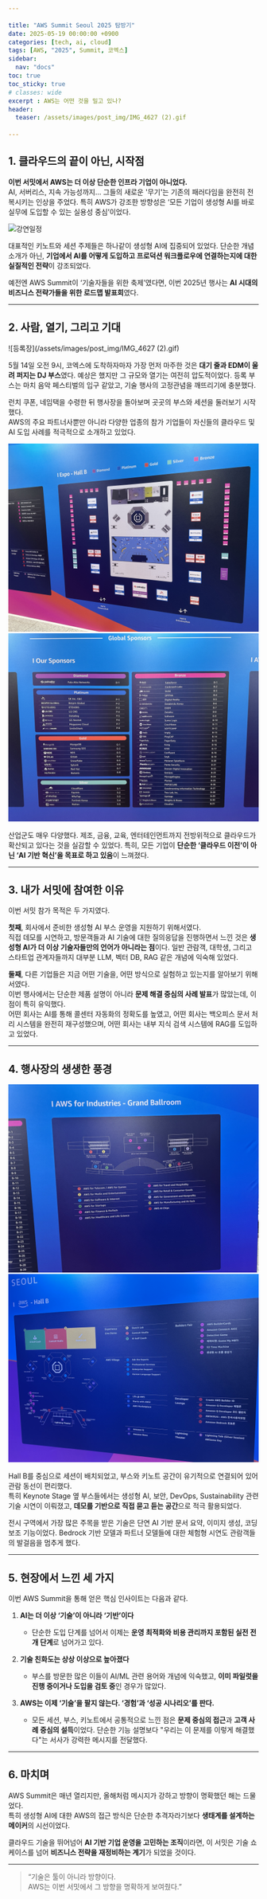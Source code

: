 ```yaml
---

title: "AWS Summit Seoul 2025 탐방기"
date: 2025-05-19 00:00:00 +0900
categories: [tech, ai, cloud]
tags: [AWS, "2025", Summit, 코엑스]
sidebar:
  nav: "docs"
toc: true
toc_sticky: true
# classes: wide
excerpt : AWS는 어떤 것을 밀고 있나?
header:
  teaser: /assets/images/post_img/IMG_4627 (2).gif

---
```


## 1. 클라우드의 끝이 아닌, 시작점

**이번 서밋에서 AWS는 더 이상 단순한 인프라 기업이 아니었다.**  
AI, 서버리스, 지속 가능성까지… 그들의 새로운 '무기'는 기존의 패러다임을 완전히 전복시키는 인상을 주었다. 특히 AWS가 강조한 방향성은 ‘모든 기업이 생성형 AI를 바로 실무에 도입할 수 있는 실용성 중심’이었다.

![강연일정](/assets/images/post_img/summit_일정.png)

대표적인 키노트와 세션 주제들은 하나같이 생성형 AI에 집중되어 있었다. 단순한 개념 소개가 아닌, **기업에서 AI를 어떻게 도입하고 프로덕션 워크플로우에 연결하는지에 대한 실질적인 전략**이 강조되었다.

예전엔 AWS Summit이 ‘기술자들을 위한 축제’였다면, 이번 2025년 행사는 **AI 시대의 비즈니스 전략가들을 위한 로드맵 발표회**였다.

---

## 2. 사람, 열기, 그리고 기대

![등록장](/assets/images/post_img/IMG_4627 (2).gif)

5월 14일 오전 9시, 코엑스에 도착하자마자 가장 먼저 마주한 것은 **대기 줄과 EDM이 울려 퍼지는 DJ 부스**였다. 예상은 했지만 그 규모와 열기는 여전히 압도적이었다. 등록 부스는 마치 음악 페스티벌의 입구 같았고, 기술 행사의 고정관념을 깨뜨리기에 충분했다.

런치 쿠폰, 네임택을 수령한 뒤 행사장을 돌아보며 곳곳의 부스와 세션을 둘러보기 시작했다.  
AWS의 주요 파트너사뿐만 아니라 다양한 업종의 참가 기업들이 자신들의 클라우드 및 AI 도입 사례를 적극적으로 소개하고 있었다.

![참가기업위치](/assets/images/post_img/IMG_4647.JPG)
![참가 스폰서 기업 목록](/assets/images/post_img/IMG_4648.JPG)

산업군도 매우 다양했다. 제조, 금융, 교육, 엔터테인먼트까지 전방위적으로 클라우드가 확산되고 있다는 것을 실감할 수 있었다. 특히, 모든 기업이 **단순한 ‘클라우드 이전’이 아닌 ‘AI 기반 혁신’을 목표로 하고 있음**이 느껴졌다.

---

## 3. 내가 서밋에 참여한 이유

이번 서밋 참가 목적은 두 가지였다.

**첫째**, 회사에서 준비한 생성형 AI 부스 운영을 지원하기 위해서였다.  
직접 데모를 시연하고, 방문객들과 AI 기술에 대한 질의응답을 진행하면서 느낀 것은 **생성형 AI가 더 이상 기술자들만의 언어가 아니라는 점**이다. 일반 관람객, 대학생, 그리고 스타트업 관계자들까지 대부분 LLM, 벡터 DB, RAG 같은 개념에 익숙해 있었다.

**둘째**, 다른 기업들은 지금 어떤 기술을, 어떤 방식으로 실험하고 있는지를 알아보기 위해서였다.  
이번 행사에서는 단순한 제품 설명이 아니라 **문제 해결 중심의 사례 발표**가 많았는데, 이 점이 특히 유익했다.  
어떤 회사는 AI를 통해 콜센터 자동화의 정확도를 높였고, 어떤 회사는 백오피스 문서 처리 시스템을 완전히 재구성했으며, 어떤 회사는 내부 지식 검색 시스템에 RAG를 도입하고 있었다.

---

## 4. 행사장의 생생한 풍경

![행사장소 목록](/assets/images/post_img/IMG_4649.JPG)  
![Hall B의 위치](/assets/images/post_img/IMG_4650.JPG)

Hall B를 중심으로 세션이 배치되었고, 부스와 키노트 공간이 유기적으로 연결되어 있어 관람 동선이 편리했다.  
특히 Keynote Stage 옆 부스들에서는 생성형 AI, 보안, DevOps, Sustainability 관련 기술 시연이 이뤄졌고, **데모를 기반으로 직접 묻고 듣는 공간**으로 적극 활용되었다.

전시 구역에서 가장 많은 주목을 받은 기술은 단연 AI 기반 문서 요약, 이미지 생성, 코딩 보조 기능이었다. Bedrock 기반 모델과 파트너 모델들에 대한 체험형 시연도 관람객들의 발걸음을 멈추게 했다.

---

## 5. 현장에서 느낀 세 가지

이번 AWS Summit을 통해 얻은 핵심 인사이트는 다음과 같다.

1. **AI는 더 이상 ‘기술’이 아니라 ‘기반’이다**  
   - 단순한 도입 단계를 넘어서 이제는 **운영 최적화와 비용 관리까지 포함된 실전 전개 단계**로 넘어가고 있다.

2. **기술 친화도는 상상 이상으로 높아졌다**  
   - 부스를 방문한 많은 이들이 AI/ML 관련 용어와 개념에 익숙했고, **이미 파일럿을 진행 중이거나 도입을 검토 중**인 경우가 많았다.

3. **AWS는 이제 ‘기술’을 팔지 않는다. ‘경험’과 ‘성공 시나리오’를 판다.**  
   - 모든 세션, 부스, 키노트에서 공통적으로 느낀 점은 **문제 중심의 접근**과 **고객 사례 중심의 설득**이었다. 단순한 기능 설명보다 "우리는 이 문제를 이렇게 해결했다"는 서사가 강력한 메시지를 전달했다.

---

## 6. 마치며

AWS Summit은 매년 열리지만, 올해처럼 메시지가 강하고 방향이 명확했던 해는 드물었다.  
특히 생성형 AI에 대한 AWS의 접근 방식은 단순한 추격자라기보다 **생태계를 설계하는 메이커**의 시선이었다.

클라우드 기술을 뛰어넘어 **AI 기반 기업 운영을 고민하는 조직**이라면, 이 서밋은 기술 쇼케이스를 넘어 **비즈니스 전략을 재정비하는 계기**가 되었을 것이다.

---

> “기술은 툴이 아니라 방향이다.  
> AWS는 이번 서밋에서 그 방향을 명확하게 보여줬다.”

